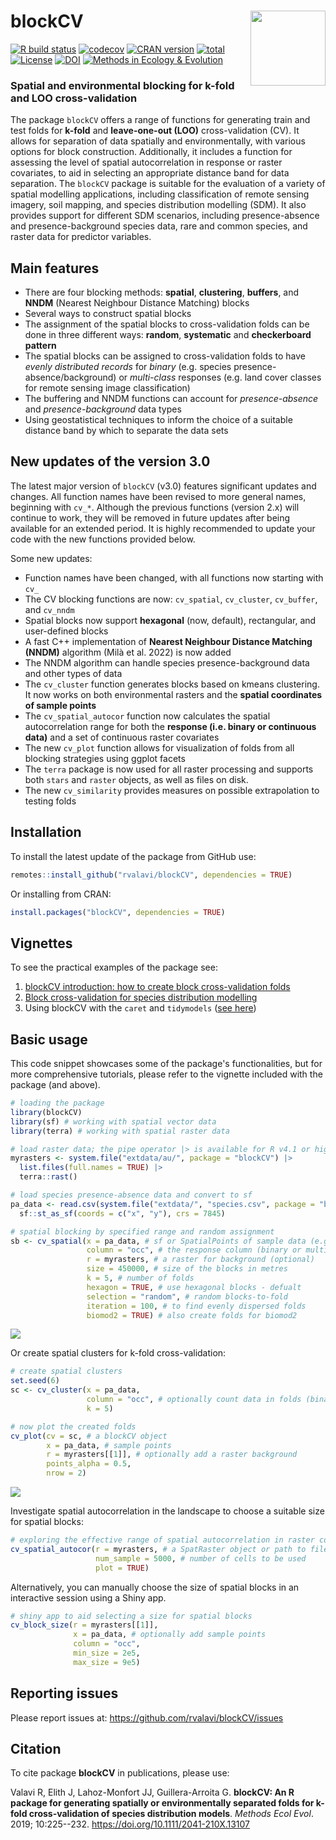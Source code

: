 # blockCV <img src="man/figures/logo.png" align="right" width="120"/>

[![R build
status](https://github.com/rvalavi/blockCV/workflows/R-CMD-check/badge.svg)](https://github.com/rvalavi/blockCV/actions)
[![codecov](https://codecov.io/gh/rvalavi/blockCV/branch/master/graph/badge.svg)](https://codecov.io/gh/rvalavi/blockCV)
[![CRAN
version](https://www.r-pkg.org/badges/version/blockCV)](https://CRAN.R-project.org/package=blockCV)
[![total](https://cranlogs.r-pkg.org/badges/grand-total/blockCV)](https://CRAN.R-project.org/package=blockCV)
[![License](https://img.shields.io/badge/license-GPL%20(%3E=%203)-lightgrey.svg?style=flat)](http://www.gnu.org/licenses/gpl-3.0.html)
[![DOI](https://zenodo.org/badge/116337503.svg)](https://zenodo.org/badge/latestdoi/116337503)
[![Methods in Ecology & Evolution](https://img.shields.io/badge/Methods%20in%20Ecology%20%26%20Evolution-10,%20225--232-blue.svg)](https://doi.org/10.1111/2041-210X.13107)

### Spatial and environmental blocking for k-fold and LOO cross-validation

The package `blockCV` offers a range of functions for generating train
and test folds for **k-fold** and **leave-one-out (LOO)**
cross-validation (CV). It allows for separation of data spatially and
environmentally, with various options for block construction.
Additionally, it includes a function for assessing the level of spatial
autocorrelation in response or raster covariates, to aid in selecting an
appropriate distance band for data separation. The `blockCV` package is
suitable for the evaluation of a variety of spatial modelling
applications, including classification of remote sensing imagery, soil
mapping, and species distribution modelling (SDM). It also provides
support for different SDM scenarios, including presence-absence and
presence-background species data, rare and common species, and raster
data for predictor variables.

## Main features

-   There are four blocking methods: **spatial**, **clustering**,
    **buffers**, and **NNDM** (Nearest Neighbour Distance Matching)
    blocks
-   Several ways to construct spatial blocks
-   The assignment of the spatial blocks to cross-validation folds can
    be done in three different ways: **random**, **systematic** and
    **checkerboard pattern**
-   The spatial blocks can be assigned to cross-validation folds to have
    *evenly distributed records* for *binary* (e.g. species
    presence-absence/background) or *multi-class* responses (e.g. land
    cover classes for remote sensing image classification)
-   The buffering and NNDM functions can account for *presence-absence*
    and *presence-background* data types
-   Using geostatistical techniques to inform the choice of a suitable
    distance band by which to separate the data sets

## New updates of the version 3.0

The latest major version of `blockCV` (v3.0) features significant updates and changes. All function names have been revised to more general names, beginning with `cv_*`. Although the previous functions (version 2.x) will continue to work, they will be removed in future updates after being available for an extended period. It is highly recommended to update your code with the new functions provided below.

Some new updates:

-   Function names have been changed, with all functions now starting
    with `cv_`
-   The CV blocking functions are now: `cv_spatial`, `cv_cluster`,
    `cv_buffer`, and `cv_nndm`
-   Spatial blocks now support **hexagonal** (now, default),
    rectangular, and user-defined blocks
-   A fast C++ implementation of **Nearest Neighbour Distance Matching
    (NNDM)** algorithm (Milà et al. 2022) is now added
-   The NNDM algorithm can handle species presence-background data and
    other types of data
-   The `cv_cluster` function generates blocks based on kmeans
    clustering. It now works on both environmental rasters and the
    **spatial coordinates of sample points**
-   The `cv_spatial_autocor` function now calculates the spatial
    autocorrelation range for both the **response (i.e. binary or
    continuous data)** and a set of continuous raster covariates
-   The new `cv_plot` function allows for visualization of folds from
    all blocking strategies using ggplot facets
-   The `terra` package is now used for all raster processing and
    supports both `stars` and `raster` objects, as well as files on
    disk.
-   The new `cv_similarity` provides measures on possible extrapolation
    to testing folds

## Installation

To install the latest update of the package from GitHub use:

``` r
remotes::install_github("rvalavi/blockCV", dependencies = TRUE)
```

Or installing from CRAN:

``` r
install.packages("blockCV", dependencies = TRUE)
```

## Vignettes

To see the practical examples of the package see:

1.  [blockCV introduction: how to create block cross-validation
    folds](https://htmlpreview.github.io/?https://github.com/rvalavi/blockCV/blob/master/inst/doc/tutorial_1.html)
2.  [Block cross-validation for species distribution
    modelling](https://htmlpreview.github.io/?https://github.com/rvalavi/blockCV/blob/master/inst/doc/tutorial_2.html)
3.  Using blockCV with the `caret` and `tidymodels` ([see here](https://github.com/rvalavi/blockCV/issues/48))

## Basic usage

This code snippet showcases some of the package's functionalities, but for more comprehensive tutorials, please refer to the vignette included with the package (and above).

``` r
# loading the package
library(blockCV)
library(sf) # working with spatial vector data
library(terra) # working with spatial raster data
```

``` r
# load raster data; the pipe operator |> is available for R v4.1 or higher
myrasters <- system.file("extdata/au/", package = "blockCV") |>
  list.files(full.names = TRUE) |>
  terra::rast()

# load species presence-absence data and convert to sf
pa_data <- read.csv(system.file("extdata/", "species.csv", package = "blockCV")) |>
  sf::st_as_sf(coords = c("x", "y"), crs = 7845)

```


``` r
# spatial blocking by specified range and random assignment
sb <- cv_spatial(x = pa_data, # sf or SpatialPoints of sample data (e.g. species data)
                 column = "occ", # the response column (binary or multi-class)
                 r = myrasters, # a raster for background (optional)
                 size = 450000, # size of the blocks in metres
                 k = 5, # number of folds
                 hexagon = TRUE, # use hexagonal blocks - defualt
                 selection = "random", # random blocks-to-fold
                 iteration = 100, # to find evenly dispersed folds
                 biomod2 = TRUE) # also create folds for biomod2
```

![](https://i.ibb.co/WGfrF7B/Rplot1.png)

Or create spatial clusters for k-fold cross-validation:

``` r
# create spatial clusters
set.seed(6)
sc <- cv_cluster(x = pa_data, 
                 column = "occ", # optionally count data in folds (binary or multi-class)
                 k = 5)
```

``` r
# now plot the created folds
cv_plot(cv = sc, # a blockCV object
        x = pa_data, # sample points
        r = myrasters[[1]], # optionally add a raster background
        points_alpha = 0.5,
        nrow = 2)
```

![](https://i.ibb.co/dGrF9xp/Rplot02.png)

Investigate spatial autocorrelation in the landscape to choose a
suitable size for spatial blocks:

``` r
# exploring the effective range of spatial autocorrelation in raster covariates or sample data
cv_spatial_autocor(r = myrasters, # a SpatRaster object or path to files
                   num_sample = 5000, # number of cells to be used
                   plot = TRUE)
```

Alternatively, you can manually choose the size of spatial blocks in an
interactive session using a Shiny app.

``` r
# shiny app to aid selecting a size for spatial blocks
cv_block_size(r = myrasters[[1]],
              x = pa_data, # optionally add sample points
              column = "occ",
              min_size = 2e5,
              max_size = 9e5)
```

## Reporting issues

Please report issues at: <https://github.com/rvalavi/blockCV/issues>

## Citation

To cite package **blockCV** in publications, please use:

Valavi R, Elith J, Lahoz-Monfort JJ, Guillera-Arroita G. **blockCV: An R
package for generating spatially or environmentally separated folds for
k-fold cross-validation of species distribution models**. *Methods Ecol
Evol*. 2019; 10:225--232. <https://doi.org/10.1111/2041-210X.13107>
